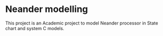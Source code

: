 # Neander modelling

This project is an Academic project to model Neander processor in State chart and system C models.